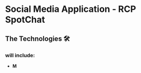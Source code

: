 <h1>Social Media Application - RCP SpotChat</h1>
<h2>The Technologies 🛠️</h2>
<h3>will include:</h3>
<ul>
  <li><b>M</b></li>
</ul>
